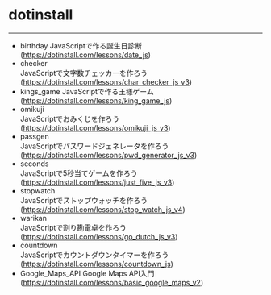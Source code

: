 # dotinstall
---

* birthday
    JavaScriptで作る誕生日診断
    (https://dotinstall.com/lessons/date_js)
* checker    
    JavaScriptで文字数チェッカーを作ろう
    (https://dotinstall.com/lessons/char_checker_js_v3)
* kings_game 
    JavaScriptで作る王様ゲーム
    (https://dotinstall.com/lessons/king_game_js)
* omikuji    
    JavaScriptでおみくじを作ろう
    (https://dotinstall.com/lessons/omikuji_js_v3)
* passgen    
    JavaScriptでパスワードジェネレータを作ろう
    (https://dotinstall.com/lessons/pwd_generator_js_v3)
* seconds    
    JavaScriptで5秒当てゲームを作ろう
    (https://dotinstall.com/lessons/just_five_js_v3)
* stopwatch  
    JavaScriptでストップウォッチを作ろう
    (https://dotinstall.com/lessons/stop_watch_js_v4)
* warikan    
    JavaScriptで割り勘電卓を作ろう
    (https://dotinstall.com/lessons/go_dutch_js_v3)
* countdown  
    JavaScriptでカウントダウンタイマーを作ろう
    (https://dotinstall.com/lessons/countdown_js)
* Google_Maps_API 
    Google Maps API入門
    (https://dotinstall.com/lessons/basic_google_maps_v2)
